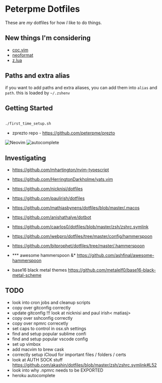 # Peterpme Dotfiles

These are _my_ dotfiles for how _I_ like to do things.

## New things I'm considering
- [coc.vim](https://github.com/neoclide/coc.nvim)
- [neoformat](https://github.com/sbdchd/neoformat)
- [z.lua](https://github.com/skywind3000/z.lua)

## Paths and extra alias

if you want to add paths and extra aliases, you can add them into `alias` and
`path`. this is loaded by `~/.zshenv`

## Getting Started

```zsh

./first_time_setup.sh

```

- zprezto repo - https://github.com/peterpme/prezto

![Neovim](./screenshots/neovim.png)
![autocomplete](./screenshots/autocomplete.png)

## Investigating
- https://github.com/mhartington/nvim-typescript
- https://github.com/HerringtonDarkholme/yats.vim


- https://github.com/nicknisi/dotfiles
- https://github.com/paulirish/dotfiles
- https://github.com/mathiasbynens/dotfiles/blob/master/.macos
- https://github.com/anishathalye/dotbot
- https://github.com/caarlos0/dotfiles/blob/master/zsh/zshrc.symlink
- https://github.com/webpro/dotfiles/tree/master/config/hammerspoon
- https://github.com/bitprophet/dotfiles/tree/master/.hammerspoon
- *** awesome hammerspoon &* https://github.com/ashfinal/awesome-hammerspoon
- base16 black metal themes https://github.com/metalelf0/base16-black-metal-scheme


## TODO
- look into cron jobs and cleanup scripts
- copy over gitconfig correctly
- update gitconfig !!!  look at nicknisi and paul irish< matiasj>
- copy over sshconfig correctly
- copy over npmrc correcetly
- set caps to control in osx.sh settings
- find and setup popular sublime confi
- find and setup popular vscode config
- set up vimbox
- add macvim to brew cask
- correctly setup iCloud for important files / folders / certs
- look at AUTH SOCK stuff https://github.com/akashin/dotfiles/blob/master/zsh/zshrc.symlink#L52
- look into why .npmrc needs to be EXPORTED
- heroku autocomplete
